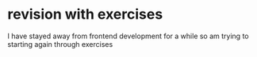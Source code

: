 # revision with exercises
 I have stayed away from frontend development for a while so am trying to starting again through exercises
